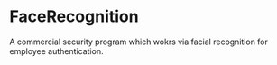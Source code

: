 # FaceRecognition
A commercial security program which wokrs via facial recognition for employee authentication.
